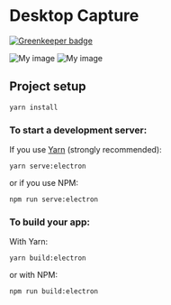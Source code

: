 # Desktop Capture

[![Greenkeeper badge](https://badges.greenkeeper.io/iliyaZelenko/vue-electron-desktop-capture.svg)](https://greenkeeper.io/)

![My image](https://i.imgur.com/FXDyphH.png)
![My image](https://i.imgur.com/OjZj2tK.png)

## Project setup
```
yarn install
```

### To start a development server:

If you use [Yarn](https://yarnpkg.com/en/) (strongly recommended):

`yarn serve:electron`

or if you use NPM:

`npm run serve:electron`

### To build your app:

With Yarn:

`yarn build:electron`

or with NPM:

`npm run build:electron`
